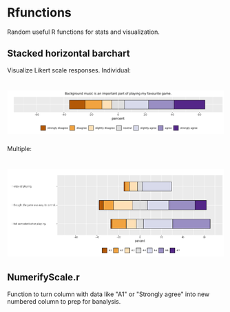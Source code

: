 # Rfunctions
Random useful R functions for stats and visualization.

## Stacked horizontal barchart 

Visualize Likert scale responses. 
Individual:

# ![Example 1](stacked-horizontal-barchart/images/test.png)

Multiple:
# ![Example 2](stacked-horizontal-barchart/images/mtest.png)


## NumerifyScale.r

Function to turn column with data like "A1" or "Strongly agree" into new numbered column to prep for banalysis.

